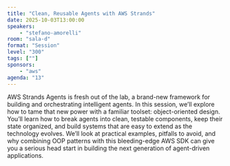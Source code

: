 ```yaml
---
title: "Clean, Reusable Agents with AWS Strands"
date: 2025-10-03T13:00:00
speakers:
    - "stefano-amorelli"
room: "sala-d"
format: "Session" 
level: "300"
tags: [""]
sponsors: 
    - "aws"
agenda: "13"
---
```


AWS Strands Agents is fresh out of the lab, a brand-new framework for building and orchestrating intelligent agents. In this session, we’ll explore how to tame that new power with a familiar toolset: object-oriented design. You’ll learn how to break agents into clean, testable components, keep their state organized, and build systems that are easy to extend as the technology evolves. We’ll look at practical examples, pitfalls to avoid, and why combining OOP patterns with this bleeding-edge AWS SDK can give you a serious head start in building the next generation of agent-driven applications.